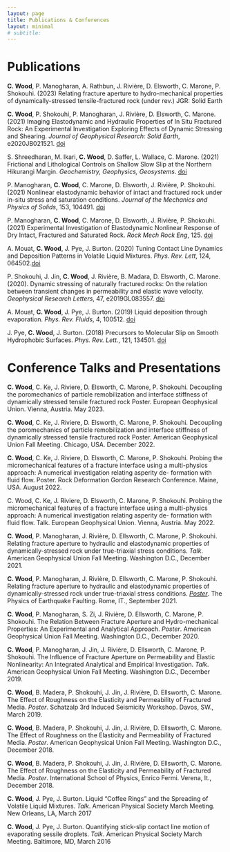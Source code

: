 ```yaml
---
layout: page
title: Publications & Conferences
layout: minimal
# subtitle:
---
```


# Publications


**C. Wood**, P. Manogharan, A. Rathbun, J. Rivière, D. Elsworth, C. Marone, P. Shokouhi. (2023) Relating fracture aperture to hydro-mechanical properties of dynamically-stressed tensile-fractured rock (under rev.) JGR: Solid Earth

**C. Wood**, P. Shokouhi, P. Manogharan, J. Rivière, D. Elsworth, C. Marone. (2021) Imaging Elastodynamic and Hydraulic Properties of In Situ Fractured Rock: An Experimental Investigation Exploring Effects of Dynamic Stressing and Shearing. _Journal of Geophysical Research: Solid Earth_, e2020JB021521. [doi](https://doi.org/10.1029/2020JB021521)

S. Shreedharan, M. Ikari, **C. Wood**, D. Saffer, L. Wallace, C. Marone. (2021) Frictional and Lithological Controls on Shallow Slow Slip at the Northern Hikurangi Margin. _Geochemistry, Geophysics, Geosystems_. [doi](https://doi.org/10.1002/essoar.10507803.1)

P. Manogharan, **C. Wood**, C. Marone, D. Elsworth, J. Rivière, P. Shokouhi. (2021) Nonlinear elastodynamic behavior of intact and fractured rock under in-situ stress and saturation conditions. _Journal of the Mechanics and Physics of Solids_, 153, 104491. [doi](https://doi.org/10.1016/j.jmps.2021.104491)

P. Manogharan, **C. Wood**, C. Marone, D. Elsworth, J. Rivière, P. Shokouhi. (2021) Experimental Investigation of Elastodynamic Nonlinear Response of Dry Intact, Fractured and Saturated Rock. _Rock Mech Rock Eng_, 125. [doi](https://doi.org/10.1029/2020JB019767)

A. Mouat, **C. Wood**, J. Pye, J. Burton. (2020) Tuning Contact Line Dynamics and Deposition Patterns in Volatile Liquid Mixtures. _Phys. Rev. Lett_, 124, 064502.[doi](https://doi.org/10.1103/APS.DFD.2018.GFM.P0056)

P. Shokouhi, J. Jin, **C. Wood**, J. Rivière, B. Madara, D. Elsworth, C. Marone. (2020). Dynamic stressing of naturally fractured rocks: On the relation between transient changes in permeability and elastic wave velocity. _Geophysical Research Letters_, 47, e2019GL083557. [doi](https://doi.org/10.1029/2019GL083557)

A. Mouat, **C. Wood**, J. Pye, J. Burton. (2019) Liquid deposition through evaporation. _Phys. Rev. Fluids_, 4, 100512. [doi](https://doi.org/10.1103/APS.DFD.2018.GFM.P0056)

J. Pye, **C. Wood**, J. Burton. (2018) Precursors to Molecular Slip on Smooth Hydrophobic Surfaces. _Phys. Rev. Lett._, 121, 134501. [doi](https://doi.org/10.1103/PhysRevLett.121.134501)


# Conference Talks and Presentations

**C. Wood**, C. Ke, J. Riviere, D. Elsworth, C. Marone, P. Shokouhi. Decoupling the poromechanics of particle remobilization and interface stiffness of dynamically stressed tensile fractured rock Poster. European Geophysical Union. Vienna, Austria. May 2023.

**C. Wood**, C. Ke, J. Riviere, D. Elsworth, C. Marone, P. Shokouhi. Decoupling the poromechanics of particle remobilization and interface stiffness of dynamically stressed tensile fractured rock Poster. American Geophysical Union Fall Meeting. Chicago, USA. December 2022.

**C. Wood**, C. Ke, J. Riviere, D. Elsworth, C. Marone, P. Shokouhi. Probing the micromechanical features of a fracture interface using a multi-physics approach: A numerical investigation relating asperity de- formation with fluid flow. Poster. Rock Deformation Gordon Research Conference. Maine, USA. August 2022.

C. Wood, C. Ke, J. Riviere, D. Elsworth, C. Marone, P. Shokouhi. Probing the micromechanical features of a fracture interface using a multi-physics approach: A numerical investigation relating asperity de- formation with fluid flow. Talk. European Geophysical Union. Vienna, Austria. May 2022.

**C. Wood**, P. Manogharan, J. Rivière, D. Ellsworth, C. Marone, P. Shokouhi. Relating fracture aperture to hydraulic and elastodynamic properties of dynamically-stressed rock under true-triaxial stress conditions. _Talk_. American Geophysical Union Fall Meeting. Washington D.C., December 2021.

**C. Wood**, P. Manogharan, J. Rivière, D. Ellsworth, C. Marone, P. Shokouhi. Relating fracture aperture to hydraulic and elastodynamic properties of dynamically-stressed rock under true-triaxial stress conditions. [_Poster_](posters/FractureAperture_poster_ClayEWood.pdf). The Physics of Earthquake Faulting. Rome, IT., September 2021.

**C. Wood**, P. Manogharan, S. Zi, J. Rivière, D. Ellsworth, C. Marone, P. Shokouhi. The Relation Between Fracture Aperture and Hydro-mechanical Properties: An Experimental and Analytical Approach. _Poster_. American Geophysical Union Fall Meeting. Washington D.C., December 2020.

**C. Wood**, P. Manogharan, J. Jin, J. Rivière, D. Ellsworth, C. Marone, P. Shokouhi. The Influence of Fracture Aperture on Permeability and Elastic Nonlinearity: An Integrated Analytical and Empirical Investigation. _Talk_. American Geophysical Union Fall Meeting. Washington D.C., December 2019.  

**C. Wood**, B. Madera, P. Shokouhi, J. Jin, J. Rivière, D. Ellsworth, C. Marone. The Effect of Roughness on the Elasticity and Permeability of Fractured Media. _Poster_. Schatzalp 3rd Induced Seismicity Workshop. Davos, SW., March 2019.  

**C. Wood**, B. Madera, P. Shokouhi, J. Jin, J. Rivière, D. Ellsworth, C. Marone. The Effect of Roughness on the Elasticity and Permeability of Fractured Media. _Poster_. American Geophysical Union Fall Meeting. Washington D.C., December 2018.

**C. Wood**, B. Madera, P. Shokouhi, J. Jin, J. Rivière, D. Ellsworth, C. Marone. The Effect of Roughness on the Elasticity and Permeability of Fractured Media. _Poster_. International School of Physics, Enrico Fermi. Verena, It., December 2018.

**C. Wood**, J. Pye, J. Burton. Liquid “Coffee Rings” and the Spreading of Volatile Liquid Mixtures. _Talk_. American Physical Society March Meeting. New Orleans, LA, March 2017

**C. Wood**, J. Pye, J. Burton. Quantifying stick-slip contact line motion of evaporating sessile droplets. _Talk_. American Physical Society March Meeting. Baltimore, MD, March 2016
